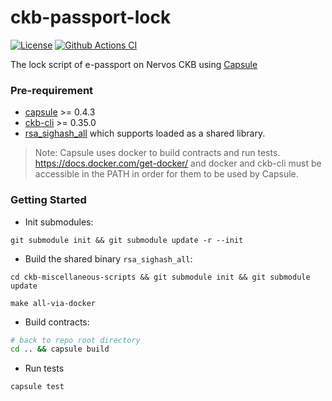 # ckb-passport-lock

[![License](https://img.shields.io/badge/license-MIT-green)](https://github.com/duanyytop/ckb-passport-lock/blob/develop/COPYING)
[![Github Actions CI](https://github.com/duanyytop/ckb-passport-lock/workflows/CI/badge.svg?branch=develop)](https://github.com/duanyytop/ckb-passport-lock/actions)

The lock script of e-passport on Nervos CKB using [Capsule](https://github.com/nervosnetwork/capsule)

### Pre-requirement

- [capsule](https://github.com/nervosnetwork/capsule) >= 0.4.3
- [ckb-cli](https://github.com/nervosnetwork/ckb-cli) >= 0.35.0
- [rsa_sighash_all](https://github.com/nervosnetwork/ckb-miscellaneous-scripts/blob/master/c/rsa_sighash_all.c) which supports loaded as a shared library.

> Note: Capsule uses docker to build contracts and run tests. https://docs.docker.com/get-docker/
> and docker and ckb-cli must be accessible in the PATH in order for them to be used by Capsule.

### Getting Started

- Init submodules:

```
git submodule init && git submodule update -r --init
```

- Build the shared binary `rsa_sighash_all`:

```
cd ckb-miscellaneous-scripts && git submodule init && git submodule update

make all-via-docker
```

- Build contracts:

```sh
# back to repo root directory
cd .. && capsule build
```

- Run tests

```sh
capsule test
```
